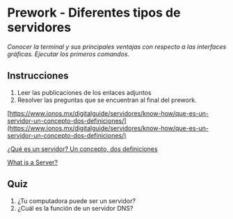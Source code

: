 # Prework - Diferentes tipos de servidores

*Conocer la terminal y sus principales ventajas con respecto a las interfaces gráficas. Ejecutar los primeros comandos.*

## Instrucciones

1. Leer las publicaciones de los enlaces adjuntos
2. Resolver las preguntas que se encuentran al final del prework.

[https://www.ionos.mx/digitalguide/servidores/know-how/que-es-un-servidor-un-concepto-dos-definiciones/](https://www.ionos.mx/digitalguide/servidores/know-how/que-es-un-servidor-un-concepto-dos-definiciones/)

[¿Qué es un servidor? Un concepto, dos definiciones](https://www.ionos.mx/digitalguide/servidores/know-how/que-es-un-servidor-un-concepto-dos-definiciones/)

[What is a Server?](https://www.computerhope.com/jargon/s/server.htm)

## Quiz

1. ¿Tu computadora puede ser un servidor?
2. ¿Cuál es la función de un servidor DNS?